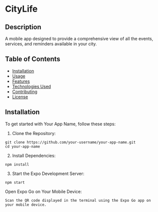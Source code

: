 # CityLife
## Description
A mobile app designed to provide a comprehensive view of all the events, services, and reminders available in your city.

## Table of Contents

- [Installation](#installation)
- [Usage](#usage)
- [Features](#features)
- [Technologies Used](#technologies-used)
- [Contributing](#contributing)
- [License](#license)

## Installation

To get started with Your App Name, follow these steps:

1. Clone the Repository:

```
git clone https://github.com/your-username/your-app-name.git
cd your-app-name
```

2. Install Dependencies:
```
npm install
```

3. Start the Expo Development Server:
```
npm start
```
Open Expo Go on Your Mobile Device:

    Scan the QR code displayed in the terminal using the Expo Go app on your mobile device.

